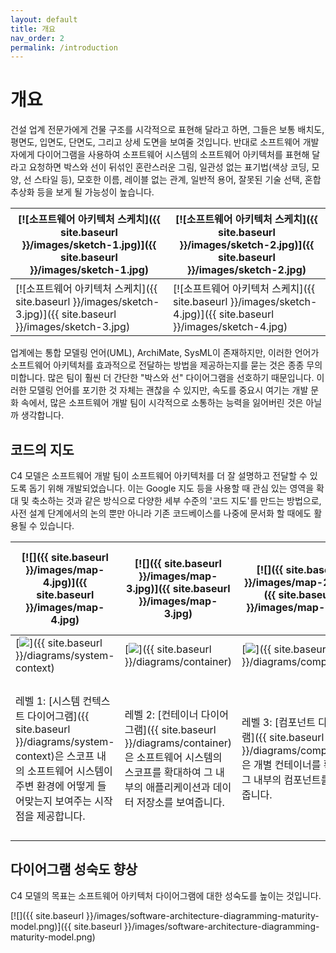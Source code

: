 ```yaml
---
layout: default
title: 개요
nav_order: 2
permalink: /introduction
---
```


# 개요

건설 업계 전문가에게 건물 구조를 시각적으로 표현해 달라고 하면, 그들은 보통 배치도, 평면도, 입면도, 단면도, 그리고 상세 도면을 보여줄 것입니다.
반대로 소프트웨어 개발자에게 다이어그램을 사용하여 소프트웨어 시스템의 소프트웨어 아키텍처를 표현해 달라고 요청하면 박스와 선이 뒤섞인 혼란스러운 그림, 일관성 없는 표기법(색상 코딩, 모양, 선 스타일 등), 모호한 이름, 레이블 없는 관계, 일반적 용어, 잘못된 기술 선택, 혼합 추상화 등을 보게 될 가능성이 높습니다.

| [![소프트웨어 아키텍처 스케치]({{ site.baseurl }}/images/sketch-1.jpg)]({{ site.baseurl }}/images/sketch-1.jpg) | [![소프트웨어 아키텍처 스케치]({{ site.baseurl }}/images/sketch-2.jpg)]({{ site.baseurl }}/images/sketch-2.jpg) |
| --------------------------------------------------------------------------------------------------------------- | --------------------------------------------------------------------------------------------------------------- |
| [![소프트웨어 아키텍처 스케치]({{ site.baseurl }}/images/sketch-3.jpg)]({{ site.baseurl }}/images/sketch-3.jpg) | [![소프트웨어 아키텍처 스케치]({{ site.baseurl }}/images/sketch-4.jpg)]({{ site.baseurl }}/images/sketch-4.jpg) |

업계에는 통합 모델링 언어(UML), ArchiMate, SysML이 존재하지만, 이러한 언어가 소프트웨어 아키텍처를 효과적으로 전달하는 방법을 제공하는지를 묻는 것은 종종 무의미합니다. 많은 팀이 훨씬 더 간단한 "박스와 선" 다이어그램을 선호하기 때문입니다. 이러한 모델링 언어를 포기한 것 자체는 괜찮을 수 있지만, 속도를 중요시 여기는 개발 문화 속에서, 많은 소프트웨어 개발 팀이 시각적으로 소통하는 능력을 잃어버린 것은 아닐까 생각합니다.

## 코드의 지도

C4 모델은 소프트웨어 개발 팀이 소프트웨어 아키텍처를 더 잘 설명하고 전달할 수 있도록 돕기 위해 개발되었습니다. 이는 Google 지도 등을 사용할 때 관심 있는 영역을 확대 및 축소하는 것과 같은 방식으로 다양한 세부 수준의 '코드 지도'를 만드는 방법으로, 사전 설계 단계에서의 논의 뿐만 아니라 기존 코드베이스를 나중에 문서화 할 때에도 활용될 수 있습니다.

| [![]({{ site.baseurl }}/images/map-4.jpg)]({{ site.baseurl }}/images/map-4.jpg)                                                                                                | [![]({{ site.baseurl }}/images/map-3.jpg)]({{ site.baseurl }}/images/map-3.jpg)                                                                                   | [![]({{ site.baseurl }}/images/map-2.jpg)]({{ site.baseurl }}/images/map-2.jpg)                                                | [![]({{ site.baseurl }}/images/map-1.jpg)]({{ site.baseurl }}/images/map-1.jpg)                                                                                                     |
| ------------------------------------------------------------------------------------------------------------------------------------------------------------------------------ | ----------------------------------------------------------------------------------------------------------------------------------------------------------------- | ------------------------------------------------------------------------------------------------------------------------------ | ----------------------------------------------------------------------------------------------------------------------------------------------------------------------------------- |
| [![](https://static.structurizr.com/workspace/36141/diagrams/SystemContext.png)]({{ site.baseurl }}/diagrams/system-context)                                                   | [![](https://static.structurizr.com/workspace/36141/diagrams/Containers.png)]({{ site.baseurl }}/diagrams/container)                                              | [![](https://static.structurizr.com/workspace/36141/diagrams/Components.png)]({{ site.baseurl }}/diagrams/component)           | [![](https://static.structurizr.com/workspace/36141/diagrams/MainframeBankingSystemFacade.png)]({{ site.baseurl }}/diagrams/code)                                                   |
| 레벨 1: [시스템 컨텍스트 다이어그램]({{ site.baseurl }}/diagrams/system-context)은 스코프 내의 소프트웨어 시스템이 주변 환경에 어떻게 들어맞는지 보여주는 시작점을 제공합니다. | 레벨 2: [컨테이너 다이어그램]({{ site.baseurl }}/diagrams/container)은 소프트웨어 시스템의 스코프를 확대하여 그 내부의 애플리케이션과 데이터 저장소를 보여줍니다. | 레벨 3: [컴포넌트 다이어그램]({{ site.baseurl }}/diagrams/component)은 개별 컨테이너를 확대해 그 내부의 컴포넌트를 보여줍니다. | 레벨 4: [코드 다이어그램]({{ site.baseurl }}/diagrams/code)(예: UML 클래스)을 사용하여 개별 컴포넌트를 확대하여 해당 컴포넌트가 코드 수준에서 어떻게 구현되는지 보여줄 수 있습니다. |

## 다이어그램 성숙도 향상

C4 모델의 목표는 소프트웨어 아키텍처 다이어그램에 대한 성숙도를 높이는 것입니다.

[![]({{ site.baseurl }}/images/software-architecture-diagramming-maturity-model.png)]({{ site.baseurl }}/images/software-architecture-diagramming-maturity-model.png)

<script type="application/javascript" src="https://code.jquery.com/jquery-3.7.1.slim.min.js"></script>
<script type="application/javascript" src="/assets/c4model.js"></script>
